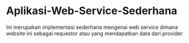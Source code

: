 # Aplikasi-Web-Service-Sederhana
Ini merupakan implementasi sederhana mengenai web service dimana website ini sebagai requestor atau yang mendapatkan data dari provider
